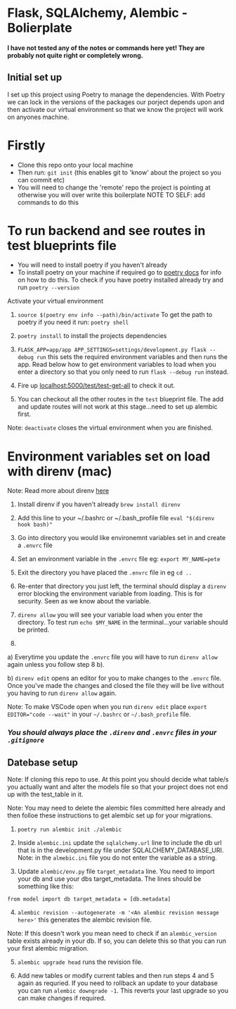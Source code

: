 # Flask, SQLAlchemy, Alembic - Bolierplate

#### I have not tested any of the notes or commands here yet! They are probably not quite right or completely wrong.


## Initial set up

I set up this project using Poetry to manage the dependencies. With Poetry we can lock in the versions of the packages our porject depends upon and then activate our virtual environment so that we know the project will work on anyones machine.

# Firstly
- Clone this repo onto your local machine
- Then run: `git init` (this enables git to 'know' about the project so you can commit etc)
- You will need to change the 'remote' repo the project is pointing at otherwise you will over write this boilerplate NOTE TO SELF: add commands to do this

# To run backend and see routes in test blueprints file

- You will need to install poetry if you haven't already
- To install poetry on your machine if required go to [poetry docs](https://python-poetry.org/docs/) for info on how to do this. To check if you have poetry installed already try and run `poetry --version`

Activate your virtual environment
1. `source $(poetry env info --path)/bin/activate` To get the path to poetry if you need it run: `poetry shell`

2. `poetry install` to install the projects dependencies

3. `FLASK_APP=app/app APP_SETTINGS=settings/development.py flask --debug run` this sets the required environment variables and then runs the app. Read below how to get environment variables to load when you enter a directory so that you only need to run `flask --debug run` instead.

4. Fire up [localhost:5000/test/test-get-all](http://127.0.0.1:5000/test/test-get-all) to check it out.

5. You can checkout all the other routes in the `test` blueprint file. The add and update routes will not work at this stage...need to set up alembic first.

Note: `deactivate` closes the virtual environment when you are finished.


# Environment variables set on load with direnv (mac)

Note: Read more about direnv [here](https://shivamarora.medium.com/a-guide-to-manage-your-environment-variables-in-a-better-way-using-direnv-2c1cd475c8e)
1. Install direnv if you haven't already `brew install direnv`

2. Add this line to your ~/.bashrc or ~/.bash_profile file `eval "$(direnv hook bash)"`

3. Go into directory you would like environemnt variables set in and create a `.envrc` file

4. Set an environment variable in the `.envrc` file eg: `export MY_NAME=pete`

5. Exit the directory you have placed the `.envrc` file in eg `cd ..`

6. Re-enter that directory you just left, the terminal should display a `direnv` error blocking the environment variable from loading. This is for security. Seen as we know about the variable.

7. `direnv allow` you will see your variable load when you enter the directory. To test run `echo $MY_NAME` in the terminal...your variable should be printed.

8. 
a) Everytime you update the `.envrc` file you will have to run `direnv allow` again unless you follow step 8 b).

b) `direnv edit` opens an editor for you to make changes to the `.envrc` file. Once you've made the changes and closed the file they will be live without you having to run `direnv allow` again. 

Note: To make VSCode open when you run `direnv edit` place `export EDITOR="code --wait"` in your `~/.bashrc` or `~/.bash_profile` file.

### *You should always place the `.direnv` and `.envrc` files in your `.gitignore`*


## Datebase setup

Note: If cloning this repo to use. At this point you should decide what table/s you actually want and alter the models file so that your project does not end up with the test_table in it.

Note: You may need to delete the alembic files committed here already and then folloe these instructions to get alembic set up for your migrations.

1. `poetry run alembic init ./alembic` 

2. Inside `alembic.ini` update the `sqlalchemy.url` line to include the db url that is in the development.py file under SQLALCHEMY_DATABASE_URI. Note: in the `almebic.ini` file you do not enter the variable as a string.

3. Update `alembic/env.py` file `target_metadata` line. You need to import your db and use your dbs target_metadata. The lines should be something like this:

`
from model import db
target_metadata = [db.metadata]
`

4. `alembic revision --autogenerate -m '<An alembic revision message here>'` this generates the alembic revision file.

Note: If this doesn't work you mean need to check if an `alembic_version` table exists already in your db. If so, you can delete this so that you can run your first alembic migration.

5. `alembic upgrade head` runs the revision file. 

6. Add new tables or modify current tables and then run steps 4 and 5 again as requried. If you need to rollback an update to your database you can run `alembic downgrade -1`. This reverts your last upgrade so you can make changes if required.
